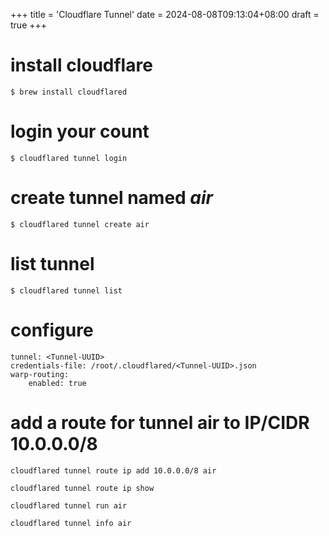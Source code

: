 +++
title = 'Cloudflare Tunnel'
date = 2024-08-08T09:13:04+08:00
draft = true
+++

# install cloudflare

```
$ brew install cloudflared
```

# login your count

```
$ cloudflared tunnel login
```

# create tunnel named *air*

```
$ cloudflared tunnel create air
```

# list tunnel

```
$ cloudflared tunnel list
```

# configure

```
tunnel: <Tunnel-UUID>
credentials-file: /root/.cloudflared/<Tunnel-UUID>.json
warp-routing:
    enabled: true
```


# add a route for tunnel air to IP/CIDR 10.0.0.0/8 


```
cloudflared tunnel route ip add 10.0.0.0/8 air

cloudflared tunnel route ip show

cloudflared tunnel run air

cloudflared tunnel info air

```
